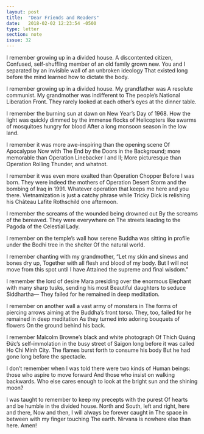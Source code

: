 ```yaml
---
layout: post
title:  "Dear Friends and Readers"
date:   2018-02-02 12:23:54 -0500
type: letter
section: note
issue: 32
---
```


I remember growing up in a divided house. A discontented citizen,
Confused, self-shuffling member of an old family grown new.
You and I separated by an invisible wall of an unbroken ideology
That existed long before the mind learned how to dictate the body.

I remember growing up in a divided house. My grandfather was
A resolute communist. My grandmother was indifferent to
The people’s National Liberation Front.
They rarely looked at each other’s eyes at the dinner table.

I remember the burning sun at dawn on New Year’s Day of 1968.
How the light was quickly dimmed by the immense flocks of
Helicopters like swarms of mosquitoes hungry for blood
After a long monsoon season in the low land.


I remember it was more awe-inspiring than the opening scene
Of Apocalypse Now with The End by the Doors in the
Background; more memorable than Operation Linebacker I and II;
More picturesque than Operation Rolling Thunder, and whatnot.


I remember it was even more exalted than Operation Chopper
Before I was born. They were indeed the mothers of
Operation Desert Storm and the bombing of Iraq in 1991.
Whatever operation that keeps me here and you there.
Vietnamization is just a catchy phrase while
Tricky Dick is relishing his Château Lafite Rothschild one afternoon.


I remember the screams of the wounded being drowned out
By the screams of the bereaved. They were everywhere on
The streets leading to the Pagoda of the Celestial Lady.

I remember on the temple’s wall how serene
Buddha was sitting in profile under the Bodhi tree in the shelter
Of the natural world.


I remember chanting with my grandmother,
“Let my skin and sinews and bones dry up,
Together with all flesh and blood of my body.
But I will not move from this spot until I have
Attained the supreme and final wisdom.”


I remember the lord of desire Mara presiding over the enormous
Elephant with many sharp tusks, sending his most
Beautiful daughters to seduce Siddhartha—
They failed for he remained in deep meditation.

I remember on another wall a vast army of monsters in
The forms of piercing arrows aiming at the Buddha’s front torso.
They, too, failed for he remained in deep meditation
As they turned into adoring bouquets of flowers
On the ground behind his back.

I remember Malcolm Browne’s black and white photograph
Of Thích Quảng Đức’s self-immolation in the busy street of
Saigon long before it was called Ho Chi Minh City.
The flames burst forth to consume his body
But he had gone long before the spectacle.

I don’t remember when I was told there were two kinds of
Human beings: those who aspire to move forward
And those who insist on walking backwards.
Who else cares enough to look at the bright sun and the shining moon?

I was taught to remember to keep my precepts with the purest
Of hearts and be humble in the divided house.
North and South, left and right, here and there,
Now and then, I will always be forever caught in
The space in between with my finger touching
The earth. Nirvana is nowhere else than here. Amen!
